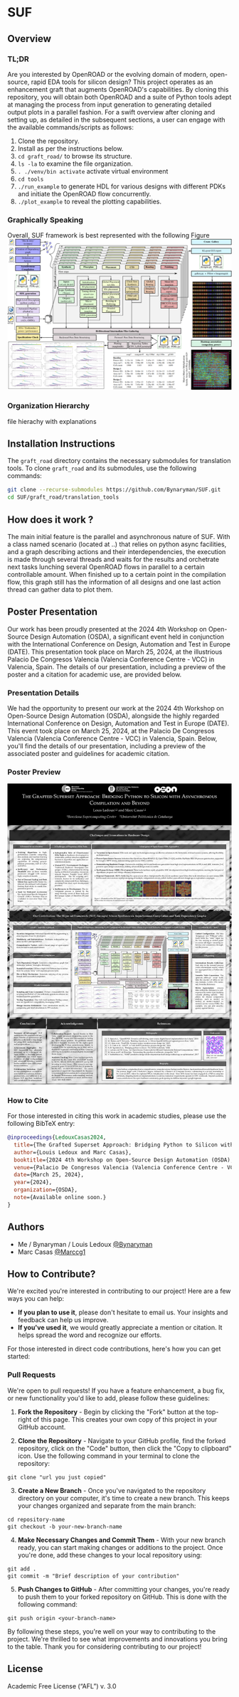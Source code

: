 # SUF

## Overview

### TL;DR
Are you interested by OpenROAD or the evolving domain of modern, open-source, rapid EDA tools for silicon design?
This project operates as an enhancement graft that augments OpenROAD's capabilities.
By cloning this repository, you will obtain both OpenROAD and a suite of Python tools adept at managing the process from input generation to generating detailed output plots in a parallel fashion.
For a swift overview after cloning and setting up, as detailed in the subsequent sections, a user can engage with the available commands/scripts as follows:
1. Clone the repository.
2. Install as per the instructions below.
3. `cd graft_road/` to browse its structure.
4. `ls -la` to examine the file organization.
5. `. ./venv/bin activate` activate virtual environment
6. `cd tools`
7. `./run_example` to generate HDL for various designs with different PDKs and initiate the OpenROAD flow concurrently.
8. `./plot_example` to reveal the plotting capabilities.

### Graphically Speaking
Overall, SUF framework is best represented with the following Figure
![SUF Overview](pictures/SUF.png)

### Organization Hierarchy

file hierachy with explanations


## Installation Instructions

The `graft_road` directory contains the necessary submodules for translation tools. To clone `graft_road` and its submodules, use the following commands:

```bash
git clone --recurse-submodules https://github.com/Bynaryman/SUF.git
cd SUF/graft_road/translation_tools
```

## How does it work ?

The main initial feature is the parallel and asynchronous nature of SUF. With a class named scenario (located at ..) that relies on python async facilities, and a graph describing actions and their interdependencies, the execution is made through several threads and waits for the results and orchetrate next tasks lunching several OpenROAD flows in parallel to a certain controllable amount. When finished up to a certain point in the compilation flow, this graph still has the information of all designs and one last action thread can gather data to plot them.

## Poster Presentation

Our work has been proudly presented at the 2024 4th Workshop on Open-Source Design Automation (OSDA), a significant event held in conjunction with the International Conference on Design, Automation and Test in Europe (DATE). This presentation took place on March 25, 2024, at the illustrious Palacio De Congresos Valencia (Valencia Conference Centre - VCC) in Valencia, Spain. The details of our presentation, including a preview of the poster and a citation for academic use, are provided below.

### Presentation Details

We had the opportunity to present our work at the 2024 4th Workshop on Open-Source Design Automation (OSDA), alongside the highly regarded International Conference on Design, Automation and Test in Europe (DATE). This event took place on March 25, 2024, at the Palacio De Congresos Valencia (Valencia Conference Centre - VCC) in Valencia, Spain. Below, you'll find the details of our presentation, including a preview of the associated poster and guidelines for academic citation.

### Poster Preview

![OSDA Valencia Date Preview](pictures/poster.png)

### How to Cite

For those interested in citing this work in academic studies, please use the following BibTeX entry:

```bibtex
@inproceedings{LedouxCasas2024,
  title={The Grafted Superset Approach: Bridging Python to Silicon with Asynchronous Compilation and Beyond},
  author={Louis Ledoux and Marc Casas},
  booktitle={2024 4th Workshop on Open-Source Design Automation (OSDA), hosted at the International Conference on Design, Automation and Test in Europe Conference (DATE)},
  venue={Palacio De Congresos Valencia (Valencia Conference Centre - VCC), Valencia, Spain},
  date={March 25, 2024},
  year={2024},
  organization={OSDA},
  note={Available online soon.}
}
```

## Authors
- Me / Bynaryman / Louis Ledoux [@Bynaryman](https://github.com/Bynaryman)
- Marc Casas [@Marccg1](https://github.com/Marccg1)

 ## How to Contribute?

We're excited you're interested in contributing to our project! Here are a few ways you can help:

- **If you plan to use it**, please don't hesitate to email us. Your insights and feedback can help us improve.
- **If you've used it**, we would greatly appreciate a mention or citation. It helps spread the word and recognize our efforts.

For those interested in direct code contributions, here's how you can get started:

### Pull Requests

We're open to pull requests! If you have a feature enhancement, a bug fix, or new functionality you'd like to add, please follow these guidelines:

1. **Fork the Repository** - Begin by clicking the "Fork" button at the top-right of this page. This creates your own copy of this project in your GitHub account.

2. **Clone the Repository** - Navigate to your GitHub profile, find the forked repository, click on the "Code" button, then click the "Copy to clipboard" icon. Use the following command in your terminal to clone the repository:

```
git clone "url you just copied"
```

3. **Create a New Branch** - Once you've navigated to the repository directory on your computer, it's time to create a new branch. This keeps your changes organized and separate from the main branch:

```
cd repository-name
git checkout -b your-new-branch-name
```

4. **Make Necessary Changes and Commit Them** - With your new branch ready, you can start making changes or additions to the project. Once you're done, add these changes to your local repository using:

```
git add .
git commit -m "Brief description of your contribution"
```

5. **Push Changes to GitHub** - After committing your changes, you're ready to push them to your forked repository on GitHub. This is done with the following command:

```
git push origin <your-branch-name>
```

By following these steps, you're well on your way to contributing to the project. We're thrilled to see what improvements and innovations you bring to the table. Thank you for considering contributing to our project!

## License
Academic Free License (“AFL”) v. 3.0
